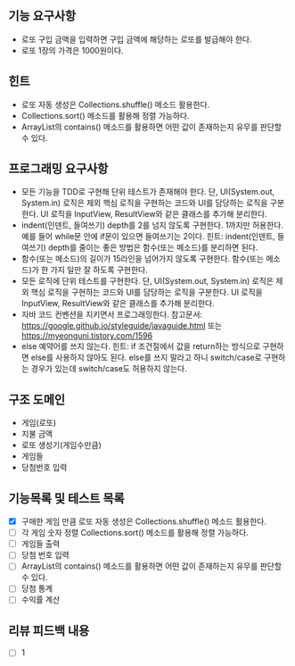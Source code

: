 ## 기능 요구사항
* 로또 구입 금액을 입력하면 구입 금액에 해당하는 로또를 발급해야 한다.
* 로또 1장의 가격은 1000원이다.

## 힌트
* 로또 자동 생성은 Collections.shuffle() 메소드 활용한다.
* Collections.sort() 메소드를 활용해 정렬 가능하다.
* ArrayList의 contains() 메소드를 활용하면 어떤 값이 존재하는지 유무를 판단할 수 있다.

## 프로그래밍 요구사항 
* 모든 기능을 TDD로 구현해 단위 테스트가 존재해야 한다. 단, UI(System.out, System.in) 로직은 제외
  핵심 로직을 구현하는 코드와 UI를 담당하는 로직을 구분한다.
  UI 로직을 InputView, ResultView와 같은 클래스를 추가해 분리한다.
* indent(인덴트, 들여쓰기) depth를 2를 넘지 않도록 구현한다. 1까지만 허용한다.
  예를 들어 while문 안에 if문이 있으면 들여쓰기는 2이다.
  힌트: indent(인덴트, 들여쓰기) depth를 줄이는 좋은 방법은 함수(또는 메소드)를 분리하면 된다.
* 함수(또는 메소드)의 길이가 15라인을 넘어가지 않도록 구현한다.
  함수(또는 메소드)가 한 가지 일만 잘 하도록 구현한다.
* 모든 로직에 단위 테스트를 구현한다. 단, UI(System.out, System.in) 로직은 제외
  핵심 로직을 구현하는 코드와 UI를 담당하는 로직을 구분한다.
  UI 로직을 InputView, ResultView와 같은 클래스를 추가해 분리한다.
* 자바 코드 컨벤션을 지키면서 프로그래밍한다.
  참고문서: https://google.github.io/styleguide/javaguide.html 또는 https://myeonguni.tistory.com/1596
* else 예약어를 쓰지 않는다.
  힌트: if 조건절에서 값을 return하는 방식으로 구현하면 else를 사용하지 않아도 된다.
  else를 쓰지 말라고 하니 switch/case로 구현하는 경우가 있는데 switch/case도 허용하지 않는다.


## 구조 도메인
- 게임(로또)
- 지불 금액
- 로또 생성기(게임수만큼)
- 게임들
- 당첨번호 입력 

## 기능목록 및 테스트 목록
- [X] 구매한 게임 만큼 로또 자동 생성은 Collections.shuffle() 메소드 활용한다.
- [ ] 각 게임 숫자 정렬 Collections.sort() 메소드를 활용해 정렬 가능하다.
- [ ] 게임들 출력
- [ ] 당첨 번호 입력
- [ ] ArrayList의 contains() 메소드를 활용하면 어떤 값이 존재하는지 유무를 판단할 수 있다.
- [ ] 당첨 통계
- [ ] 수익률 계산

## 리뷰 피드백 내용
- [ ] 1
